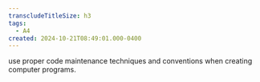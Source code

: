 ```yaml
---
transcludeTitleSize: h3
tags:
  - A4
created: 2024-10-21T08:49:01.000-0400
---
```

use proper code maintenance techniques and conventions when creating computer programs.